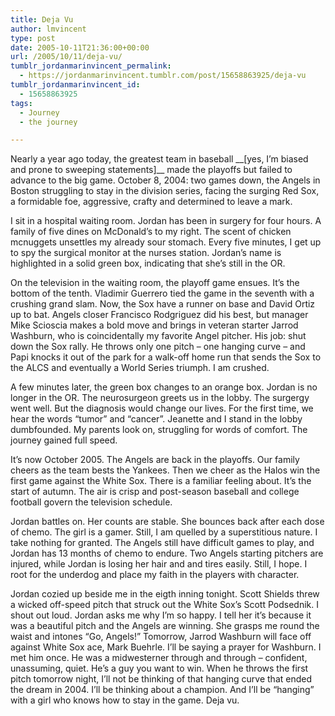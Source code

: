 ```yaml
---
title: Deja Vu
author: lmvincent
type: post
date: 2005-10-11T21:36:00+00:00
url: /2005/10/11/deja-vu/
tumblr_jordanmarinvincent_permalink:
  - https://jordanmarinvincent.tumblr.com/post/15658863925/deja-vu
tumblr_jordanmarinvincent_id:
  - 15658863925
tags:
  - Journey
  - the journey

---
```

Nearly a year ago today, the greatest team in baseball \_\_[yes, I&rsquo;m biased and prone to sweeping statements]\_\_ made the playoffs but failed to advance to the big game. October 8, 2004: two games down, the Angels in Boston struggling to stay in the division series, facing the surging Red Sox, a formidable foe, aggressive, crafty and determined to leave a mark.

I sit in a hospital waiting room. Jordan has been in surgery for four hours. A family of five dines on McDonald&rsquo;s to my right. The scent of chicken mcnuggets unsettles my already sour stomach. Every five minutes, I get up to spy the surgical monitor at the nurses station. Jordan&rsquo;s name is highlighted in a solid green box, indicating that she&rsquo;s still in the OR.<a name="more"></a>

On the television in the waiting room, the playoff game ensues. It&rsquo;s the bottom of the tenth. Vladimir Guerrero tied the game in the seventh with a crushing grand slam. Now, the Sox have a runner on base and David Ortiz up to bat. Angels closer Francisco Rodgriguez did his best, but manager Mike Scioscia makes a bold move and brings in veteran starter Jarrod Washburn, who is coincidentally my favorite Angel pitcher. His job: shut down the Sox rally. He throws only one pitch &ndash; one hanging curve &ndash; and Papi knocks it out of the park for a walk-off home run that sends the Sox to the ALCS and eventually a World Series triumph. I am crushed. 

A few minutes later, the green box changes to an orange box. Jordan is no longer in the OR. The neurosurgeon greets us in the lobby. The surgergy went well. But the diagnosis would change our lives. For the first time, we hear the words &ldquo;tumor&rdquo; and &ldquo;cancer&rdquo;. Jeanette and I stand in the lobby dumbfounded. My parents look on, struggling for words of comfort. The journey gained full speed.

It&rsquo;s now October 2005. The Angels are back in the playoffs. Our family cheers as the team bests the Yankees. Then we cheer as the Halos win the first game against the White Sox. There is a familiar feeling about. It&rsquo;s the start of autumn. The air is crisp and post-season baseball and college football govern the television schedule.

Jordan battles on. Her counts are stable. She bounces back after each dose of chemo. The girl is a gamer. Still, I am quelled by a superstitious nature. I take nothing for granted. The Angels still have difficult games to play, and Jordan has 13 months of chemo to endure. Two Angels starting pitchers are injured, while Jordan is losing her hair and and tires easily. Still, I hope. I root for the underdog and place my faith in the players with character.

Jordan cozied up beside me in the eigth inning tonight. Scott Shields threw a wicked off-speed pitch that struck out the White Sox&rsquo;s Scott Podsednik. I shout out loud. Jordan asks me why I&rsquo;m so happy. I tell her it&rsquo;s because it was a beautiful pitch and the Angels are winning. She grasps me round the waist and intones &ldquo;Go, Angels!&rdquo; Tomorrow, Jarrod Washburn will face off against White Sox ace, Mark Buehrle. I&rsquo;ll be saying a prayer for Washburn. I met him once. He was a midwesterner through and through &#8211; confident, unassuming, quiet. He&rsquo;s a guy you want to win. When he throws the first pitch tomorrow night, I&rsquo;ll not be thinking of that hanging curve that ended the dream in 2004. I&rsquo;ll be thinking about a champion. And I&rsquo;ll be &ldquo;hanging&rdquo; with a girl who knows how to stay in the game. Deja vu.

<div class="blogger-post-footer">
  <img loading="lazy" width="1" height="1" src="https://blogger.googleusercontent.com/tracker/9039099668816362935-5284988700127074611?l=jordansjourney2.blogspot.com" alt="" />
</div>